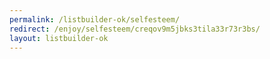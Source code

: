 ```yaml
---
permalink: /listbuilder-ok/selfesteem/
redirect: /enjoy/selfesteem/creqov9m5jbks3tila33r73r3bs/
layout: listbuilder-ok
---
```

